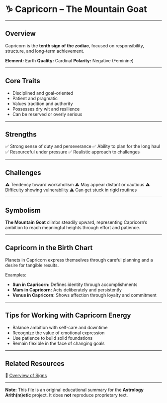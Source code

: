 # ♑ Capricorn – The Mountain Goat

---

## Overview

Capricorn is the **tenth sign of the zodiac**, focused on responsibility, structure, and long-term achievement.

**Element:** Earth
**Quality:** Cardinal
**Polarity:** Negative (Feminine)

---

## Core Traits

- Disciplined and goal-oriented
- Patient and pragmatic
- Values tradition and authority
- Possesses dry wit and resilience
- Can be reserved or overly serious

---

## Strengths

✅ Strong sense of duty and perseverance
✅ Ability to plan for the long haul
✅ Resourceful under pressure
✅ Realistic approach to challenges

---

## Challenges

⚠️ Tendency toward workaholism
⚠️ May appear distant or cautious
⚠️ Difficulty showing vulnerability
⚠️ Can get stuck in rigid routines

---

## Symbolism

**The Mountain Goat** climbs steadily upward, representing Capricorn’s ambition to reach meaningful heights through effort and patience.

---

## Capricorn in the Birth Chart

Planets in Capricorn express themselves through careful planning and a desire for tangible results.

Examples:

- **Sun in Capricorn:** Defines identity through accomplishments
- **Mars in Capricorn:** Acts deliberately and persistently
- **Venus in Capricorn:** Shows affection through loyalty and commitment

---

## Tips for Working with Capricorn Energy

- Balance ambition with self-care and downtime
- Recognize the value of emotional expression
- Use patience to build solid foundations
- Remain flexible in the face of changing goals

---

## Related Resources

📄 [Overview of Signs](../Overview_of_Signs.md)

---

**Note:**
This file is an original educational summary for the **Astrology Arith(m)etic** project. It does **not** reproduce proprietary text.
